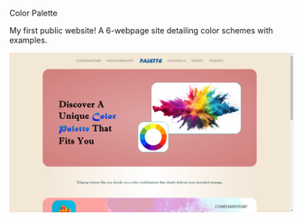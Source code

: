 Color Palette

My first public website! A 6-webpage site detailing color schemes with examples.

![Color Palette Screenshot](https://github.com/L-on-the-Web/color-palette/blob/949b38f9f9b550700da3be0a041a8f0651a3fe9a/images/Screenshot%20(9).png)
